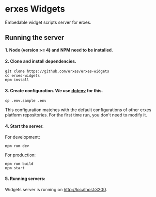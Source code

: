 # erxes Widgets

Embedable widget scripts server for erxes.

## Running the server

#### 1. Node (version >= 4) and NPM need to be installed.
#### 2. Clone and install dependencies.

```Shell
git clone https://github.com/erxes/erxes-widgets
cd erxes-widgets
npm install
```

#### 3. Create configuration. We use [dotenv](https://github.com/motdotla/dotenv) for this.

```Shell
cp .env.sample .env
```

This configuration matches with the default configurations of other erxes platform repositories. For the first time run, you don't need to modify it.

#### 4. Start the server.

For development:

```Shell
npm run dev
```

For production:

```Shell
npm run build
npm start
```

#### 5. Running servers:

Widgets server is running on [http://localhost:3200](http://localhost:3200).
